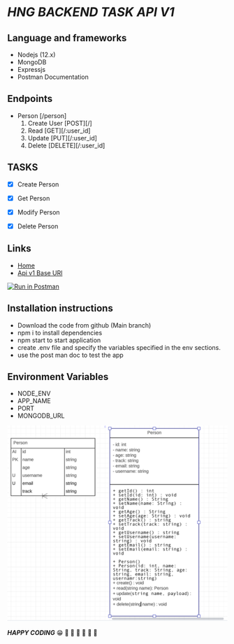#  ***HNG BACKEND TASK API V1***
## Language and frameworks
- Nodejs (12.x)
- MongoDB
- Expressjs
- Postman Documentation
## Endpoints
- Person [/person]
  1. Create User [POST][/]
  2. Read [GET][/:user_id]
  3. Update [PUT][/:user_id]
  4. Delete [DELETE][/:user_id]


## TASKS
- [x] Create Person
- [x] Get Person
- [x] Modify Person
- [x] Delete Person


## Links
- [Home](https://healthy-belt.cyclic.app/)
- [Api v1 Base URl](https://healthy-belt.cyclic.app/api/)
  
[![Run in Postman](https://run.pstmn.io/button.svg)](https://app.getpostman.com/run-collection/14081034-6e62c3a6-f489-47e8-b1ab-89f3b5267a40?action=collection%2Ffork&source=rip_markdown&collection-url=entityId%3D14081034-6e62c3a6-f489-47e8-b1ab-89f3b5267a40%26entityType%3Dcollection%26workspaceId%3D49e9d6bf-821b-4dc1-b37f-f30afb7ed581)

## Installation instructions
- Download the code from github (Main branch)
- npm i to install dependencies
- npm start to  start application
- create .env file and specify the variables specified in the env sections.
- use the post man doc to test the app

## Environment Variables
- NODE_ENV
- APP_NAME
- PORT
- MONGODB_URL
  
![uml diagram](./uml.png)


***HAPPY CODING***
:grin:
:rocket: :rocket: :rocket: :rocket: :rocket: :rocket:
